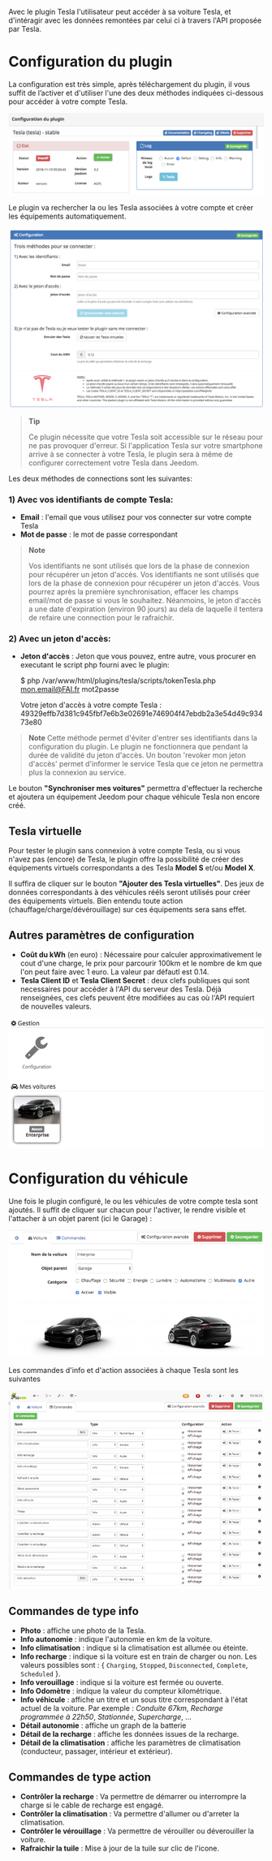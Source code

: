 Avec le plugin Tesla l'utilisateur peut accéder à sa voiture Tesla, et d'intéragir avec les données remontées par celui ci à travers l'API proposée par Tesla.

Configuration du plugin
=======================

La configuration est très simple, après téléchargement du plugin, il
vous suffit de l’activer et d'utiliser l'une des deux méthodes indiquées ci-dessous pour accéder à votre compte Tesla.

![config](../images/configPlugin-1.png)

Le plugin va rechercher la ou les Tesla associées à votre compte et créer les équipements automatiquement.

![config](../images/configPlugin-2.png)
> **Tip**
>
> Ce plugin nécessite que votre Tesla soit accessible sur le réseau pour ne pas provoquer d'erreur. 
> Si l'application Tesla sur votre smartphone arrive à se connecter à votre Tesla, le plugin sera à même de configurer correctement votre Tesla dans Jeedom.



Les deux méthodes de connections sont les suivantes:

### 1) Avec vos identifiants de compte Tesla:

- **Email** : l'email que vous utilisez pour vos connecter sur votre compte Tesla
- **Mot de passe** : le mot de passe correspondant
> **Note**
>
> Vos identifiants ne sont utilisés que lors de la phase de connexion pour récupérer un jeton d'accès. 
> Vos identifiants ne sont utilisés que lors de la phase de connexion pour récupérer un jeton d'accès. Vous pourrez après la première synchronisation, effacer les champs email/mot de passe si vous le souhaitez. Néanmoins, le jeton d'accès a une date d'expiration (environ 90 jours) au dela de laquelle il tentera de refaire une connection pour le rafraichir.

### 2) Avec un jeton d'accès:

- **Jeton d'accès** : Jeton que vous pouvez, entre autre, vous procurer en executant le script php fourni avec le plugin:

    $ php /var/www/html/plugins/tesla/scripts/tokenTesla.php mon.email@FAI.fr mot2passe

     Votre jeton d'accès à votre compte Tesla : 49329effb7d381c945fbf7e6b3e02691e746904f47ebdb2a3e54d49c93473e80
 
  
> **Note**
> Cette méthode permet d'éviter d'entrer ses identifiants dans la configuration du plugin.
> Le plugin ne fonctionnera que pendant la durée de validité du jeton d'accès. 
> Un bouton 'revoker mon jeton d'accès' permet d'informer le service Tesla que ce jeton ne permettra plus la connexion au service.

Le bouton __"Synchroniser mes voitures"__ permettra d'effectuer la recherche et ajoutera un équipement Jeedom pour chaque véhicule Tesla non encore créé.

Tesla virtuelle
--

Pour tester le plugin sans connexion à votre compte Tesla, ou si vous n'avez pas (encore) de Tesla, le plugin offre la possibilité de créer des équipements virtuels correspondants a des Tesla __Model S__ et/ou __Model X__.

Il suffira de cliquer sur le bouton __"Ajouter des Tesla virtuelles"__. Des jeux de données correspondants à des véhicules rééls seront utilisés pour créer des équipements virtuels. Bien entendu toute action (chauffage/charge/dévérouillage) sur ces équipements sera sans effet.

Autres paramètres de configuration
--

- **Coût du kWh** (en euro) : Nécessaire pour calculer approximativement le cout d'une charge, le prix pour parcourir 100km et le nombre de km que l'on peut faire avec 1 euro. La valeur par défautl est 0.14.
- **Tesla Client ID** et **Tesla Client Secret** : deux clefs publiques qui sont necessaires pour accéder à l'API du serveur des Tesla. Déjà renseignées, ces clefs peuvent être modifiées au cas où l'API requiert de nouvelles valeurs. 


![config](../images/configPlugin-3.png)


Configuration du véhicule
=======================

Une fois le plugin configuré, le ou les véhicules de votre compte tesla sont ajoutés. Il suffit de cliquer sur chacun pour l'activer, le rendre visible et l'attacher à un objet parent (ici le Garage) :

![config](../images/configCar-1.png)


Les commandes d'info et d'action associées à chaque Tesla sont les suivantes

![config](../images/configCar-2.png)

Commandes de type **info**
--

- **Photo** : affiche une photo de la Tesla.
- **Info autonomie** : indique l'autonomie en km de la voiture.
- **Info climatisation** : indique si la climatisation est allumée ou éteinte.
- **Info recharge** : indique si la voiture est en train de charger ou non. Les valeurs possibles sont : { `Charging`, `Stopped`, `Disconnected`, `Complete`, `Scheduled` }.
- **Info verouillage** : indique si la voiture est fermée ou ouverte.
- **Info Odomètre** : indique la valeur du compteur kilométrique.
- **Info véhicule** : affiche un titre et un sous titre correspondant à l'état actuel de la voiture. Par exemple : _Conduite 67km_, _Recharge programmée à 22h50_, _Stationnée_, _Supercharge_, ...
- **Détail autonomie** : affiche un graph de la batterie
- **Détail de la recharge** : affiche les données issues de la recharge.
- **Détail de la climatisation** : affiche les paramètres de climatisation (conducteur, passager, intérieur et extérieur).

Commandes de type **action**
--
- **Contrôler la recharge** : Va permettre de démarrer ou interrompre la charge si le cable de recharge est engagé.
- **Contrôler la climatisation** : Va permettre d'allumer ou d'arreter la climatisation.
- **Contrôler le vérouillage** : Va permettre de vérouiller ou déverouiller la voiture.
- **Rafraichir la tuile** : Mise à jour de la tuile sur clic de l'icone.

